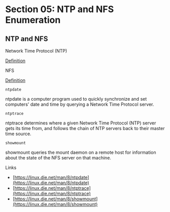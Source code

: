 # Section 05: NTP and NFS Enumeration

## NTP and NFS
Network Time Protocol (NTP)

[Definition](../../definitions/definitions_N.md#network-time-protocol)

NFS

[Definition](../../definitions/definitions_N.md#network-file-system)

`ntpdate`

ntpdate is a computer program used to quickly synchronize and set computers' date and time by querying a Network Time Protocol server.

`ntptrace`

ntptrace determines where a given Network Time Protocol (NTP) server gets its time from, and follows the chain of NTP servers back to their master time source.

`showmount`

showmount queries the mount daemon on a remote host for information about the state of the NFS server on that machine.

Links
- [https://linux.die.net/man/8/ntpdate](https://linux.die.net/man/8/ntpdate)
- [https://linux.die.net/man/8/ntptrace](https://linux.die.net/man/8/ntptrace)
- [https://linux.die.net/man/8/showmount](https://linux.die.net/man/8/showmount)
